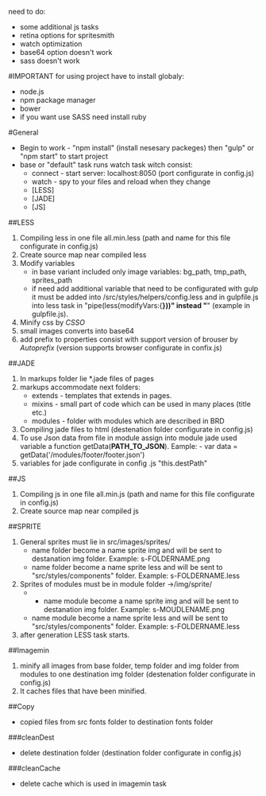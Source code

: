 need to do:
- some additional js tasks
- retina options for spritesmith
- watch optimization
- base64 option doesn't work
- sass doesn't work

#IMPORTANT
for using project have to install globaly:
- node.js
- npm package manager
- bower
- if you want use SASS need install ruby

#General
- Begin to work - "npm install" (install nesesary packeges) then "gulp" or "npm start" to start project
- base or "default" task runs watch task witch consist:
	- connect - start server: localhost:8050 (port configurate in config.js)
	- watch - spy to your files and reload when they change
	- [LESS]
	- [JADE]
	- [JS]


##LESS
1. Compiling less in one file all.min.less (path and name for this file configurate in config.js)
2. Create source map near compiled less
3. Modify variables 
	* in base variant included only image variables: bg_path, tmp_path, sprites_path
	* if need add additional variable that need to be configurated with gulp it must be added into /src/styles/helpers/config.less and in gulpfile.js into less task in "pipe(less(modifyVars:{____}))" instead "____" (example in gulpfile.js).
4. Minify css by *CSSO*
5. small images converts into base64 
6. add prefix to properties consist with support version of brouser by *Autoprefix* (version supports browser configurate in confix.js)

##JADE
1. In markups folder lie *.jade files of pages
2. markups accommodate next folders:
	- extends - templates that extends in pages.
	- mixins - small part of code which can be used in many places (title etc.)
	- modules - folder with modules which are described in BRD 
3. Compiling jade files to html (destenation folder configurate in config.js)
4. To use Json data from file in module assign into module jade used variable a function getData(__PATH_TO_JSON__). Eample: - var data = getData('/modules/footer/footer.json')
5. variables for jade configurate in config .js "this.destPath"

##JS
1. Compiling js in one file all.min.js (path and name for this file configurate in config.js)
2. Create source map near compiled js

##SPRITE
1. General sprites must lie in src/images/sprites/
	- name folder become a name sprite img and will be sent to destanation img folder. Example: s-FOLDERNAME.png
	- name folder become a name sprite less and will be sent to "src/styles/components" folder. Example: s-FOLDERNAME.less
2. Sprites of modules must be in module folder ->/img/sprite/
	- - name module become a name sprite img and will be sent to destanation img folder. Example: s-MOUDLENAME.png
	- name module become a name sprite less and will be sent to "src/styles/components" folder. Example: s-FOLDERNAME.less
3. after generation LESS task starts.

##Imagemin
1. minify all images from base folder, temp folder and img folder from modules to one destination img folder (destenation folder configurate in config.js)
2. It caches files that have been minified. 

##Copy
- copied files from src fonts folder to destination fonts folder

###cleanDest
- delete destination folder (destination folder configurate in config.js)

###cleanCache
- delete cache which is used in imagemin task